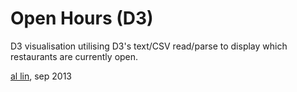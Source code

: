Open Hours (D3)
===============

D3 visualisation utilising D3's text/CSV read/parse to display which restaurants are currently open.

[al lin](http://cmdoptesc.com), sep 2013